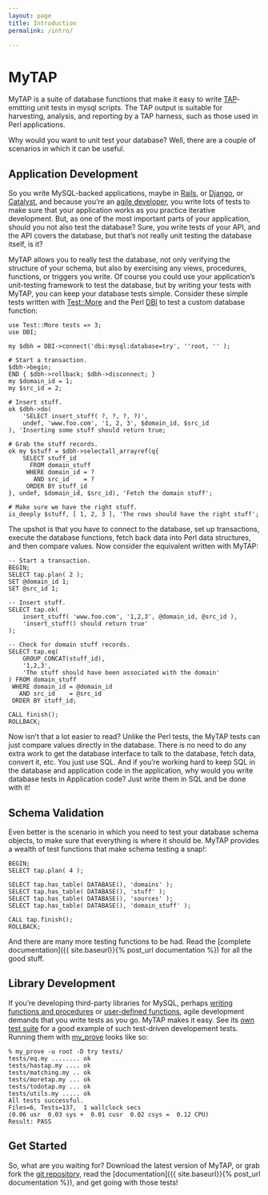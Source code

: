 ```yaml
---
layout: page
title: Introduction
permalink: /intro/

---
```

# MyTAP

MyTAP is a suite of database functions that make it easy to write [TAP](http://testanything.org)-emitting unit tests in mysql scripts. The TAP output is suitable for harvesting, analysis, and reporting by a TAP harness, such as those used in Perl applications.

Why would you want to unit test your database? Well, there are a couple of scenarios in which it can be useful.

## Application Development

So you write MySQL-backed applications, maybe in [Rails](http://rubyonrails.org), or [Django](https://www.djangoproject.com), or [Catalyst](http://www.catalystframework.org), and because you’re an [agile developer](https://en.wikipedia.org/wiki/Agile_software_development), you write lots of tests to make sure that your application works as you practice iterative development. But, as one of the most important parts of your application, should you not also test the database? Sure, you write tests of your API, and the API covers the database, but that’s not really unit testing the database itself, is it?

MyTAP allows you to really test the database, not only verifying the structure of your schema, but also by exercising any views, procedures, functions, or triggers you write. Of course you could use your application’s unit-testing framework to test the database, but by writing your tests with MyTAP, you can keep your database tests simple. Consider these simple tests written with [Test::More](http://search.cpan.org/~exodist/Test-Simple-1.302085/lib/Test/More.pm) and the Perl [DBI](http://search.cpan.org/~timb/DBI-1.636/DBI.pm) to test a custom database function:

    use Test::More tests => 3;
    use DBI;    
    
    my $dbh = DBI->connect('dbi:mysql:database=try', ''root, '' );    
    
    # Start a transaction.
    $dbh->begin;
    END { $dbh->rollback; $dbh->disconnect; }
    my $domain_id = 1;
    my $src_id = 2;    
    
    # Insert stuff.
    ok $dbh->do(
        'SELECT insert_stuff( ?, ?, ?, ?)',
        undef, 'www.foo.com', '1, 2, 3', $domain_id, $src_id
    ), 'Inserting some stuff should return true;    
    
    # Grab the stuff records.
    ok my $stuff = $dbh->selectall_arrayref(q{
        SELECT stuff_id
          FROM domain_stuff
         WHERE domain_id = ?
           AND src_id    = ?
         ORDER BY stuff_id
    }, undef, $domain_id, $src_id), 'Fetch the domain stuff';    
    
    # Make sure we have the right stuff.
    is_deeply $stuff, [ 1, 2, 3 ], 'The rows should have the right stuff';

The upshot is that you have to connect to the database, set up transactions, execute the database functions, fetch back data into Perl data structures, and then compare values. Now consider the equivalent written with MyTAP:

    -- Start a transaction.
    BEGIN;
    SELECT tap.plan( 2 );
    SET @domain_id 1;
    SET @src_id 1;    
    
    -- Insert stuff.
    SELECT tap.ok(
        insert_stuff( 'www.foo.com', '1,2,3', @domain_id, @src_id ),
        'insert_stuff() should return true'
    );    
    
    -- Check for domain stuff records.
    SELECT tap.eq(
        GROUP_CONCAT(stuff_id),
        '1,2,3',
        'The stuff should have been associated with the domain'
    ) FROM domain_stuff
     WHERE domain_id = @domain_id
       AND src_id    = @src_id
     ORDER BY stuff_id;    
    
    CALL finish();
    ROLLBACK;

Now isn’t that a lot easier to read? Unlike the Perl tests, the MyTAP tests can just compare values directly in the database. There is no need to do any extra work to get the database interface to talk to the database, fetch data, convert it, etc. You just use SQL. And if you’re working hard to keep SQL in the database and application code in the application, why would you write database tests in Application code? Just write them in SQL and be done with it!

## Schema Validation

Even better is the scenario in which you need to test your database schema objects, to make sure that everything is where it should be. MyTAP provides a wealth of test functions that make schema testing a snap!:

    BEGIN;
    SELECT tap.plan( 4 );    
    
    SELECT tap.has_table( DATABASE(), 'domains' );
    SELECT tap.has_table( DATABASE(), 'stuff' );
    SELECT tap.has_table( DATABASE(), 'sources' );
    SELECT tap.has_table( DATABASE(), 'domain_stuff' );    
    
    CALL tap.finish();
    ROLLBACK;

And there are many more testing functions to be had. Read the [complete documentation]({{ site.baseurl}}{% post_url documentation %}) for all the good stuff.

## Library Development

If you’re developing third-party libraries for MySQL, perhaps [writing functions and procedures](https://dev.mysql.com/doc/refman/5.5/en/create-procedure.html) or [user-defined functions](https://dev.mysql.com/doc/refman/5.5/en/adding-functions.html), agile development demands that you write tests as you go. MyTAP makes it easy. See its [own test suite](https://github.com/hepabolu/mytap/tree/master/tests) for a good example of such test-driven developement tests. Running them with [my_prove](http://search.cpan.org/~dwheeler/TAP-Parser-SourceHandler-MyTAP-3.27/bin/my_prove) looks like so:

    % my_prove -u root -D try tests/
    tests/eq.my ........ ok
    tests/hastap.my .... ok
    tests/matching.my .. ok
    tests/moretap.my ... ok
    tests/todotap.my ... ok
    tests/utils.my ..... ok
    All tests successful.
    Files=6, Tests=137,  1 wallclock secs
    (0.06 usr  0.03 sys +  0.01 cusr  0.02 csys =  0.12 CPU)
    Result: PASS


## Get Started

So, what are you waiting for? Download the latest version of MyTAP, or grab fork the [git repository](https://github.com/hepabolu/mytap), read the [documentation]({{ site.baseurl}}{% post_url documentation %}), and get going with those tests!

